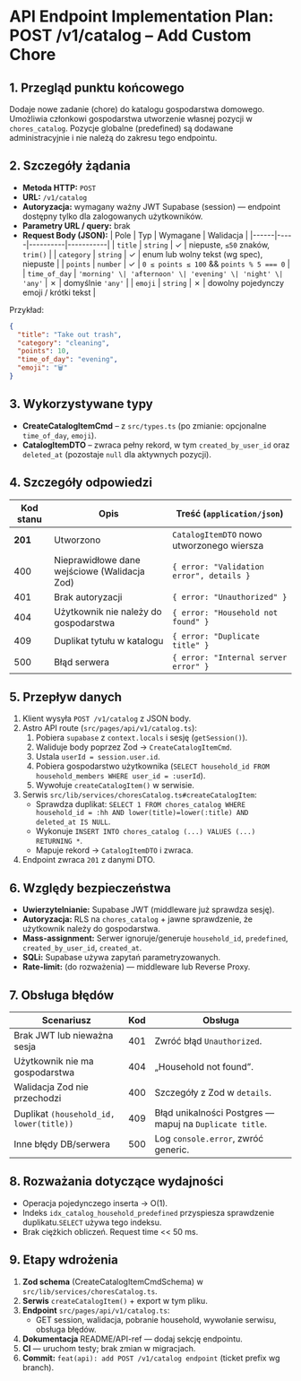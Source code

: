 # API Endpoint Implementation Plan: POST /v1/catalog – Add Custom Chore

## 1. Przegląd punktu końcowego
Dodaje nowe zadanie (chore) do katalogu gospodarstwa domowego. Umożliwia członkowi gospodarstwa utworzenie własnej pozycji w `chores_catalog`. Pozycje globalne (predefined) są dodawane administracyjnie i nie należą do zakresu tego endpointu.

## 2. Szczegóły żądania
- **Metoda HTTP:** `POST`
- **URL:** `/v1/catalog`
- **Autoryzacja:** wymagany ważny JWT Supabase (session) — endpoint dostępny tylko dla zalogowanych użytkowników.
- **Parametry URL / query:** brak
- **Request Body (JSON):**
  | Pole | Typ | Wymagane | Walidacja |
  |------|-----|----------|-----------|
  | `title` | `string` | ✓ | niepuste, `≤50` znaków, `trim()` |
  | `category` | `string` | ✓ | enum lub wolny tekst (wg spec), niepuste |
  | `points` | `number` | ✓ | `0 ≤ points ≤ 100` && `points % 5 === 0` |
  | `time_of_day` | `'morning' \| 'afternoon' \| 'evening' \| 'night' \| 'any'` | ✗ | domyślnie `'any'` |
  | `emoji` | `string` | ✗ | dowolny pojedynczy emoji / krótki tekst |

Przykład:
```json
{
  "title": "Take out trash",
  "category": "cleaning",
  "points": 10,
  "time_of_day": "evening",
  "emoji": "🗑️"
}
```

## 3. Wykorzystywane typy
- **CreateCatalogItemCmd** – z `src/types.ts` (po zmianie: opcjonalne `time_of_day`, `emoji`).
- **CatalogItemDTO** – zwraca pełny rekord, w tym `created_by_user_id` oraz `deleted_at` (pozostaje `null` dla aktywnych pozycji).

## 4. Szczegóły odpowiedzi
| Kod stanu | Opis | Treść (`application/json`) |
|-----------|------|---------------------------|
| **201** | Utworzono | `CatalogItemDTO` nowo utworzonego wiersza |
| 400 | Nieprawidłowe dane wejściowe (Walidacja Zod) | `{ error: "Validation error", details }` |
| 401 | Brak autoryzacji | `{ error: "Unauthorized" }` |
| 404 | Użytkownik nie należy do gospodarstwa | `{ error: "Household not found" }` |
| 409 | Duplikat tytułu w katalogu | `{ error: "Duplicate title" }` |
| 500 | Błąd serwera | `{ error: "Internal server error" }` |

## 5. Przepływ danych
1. Klient wysyła `POST /v1/catalog` z JSON body.
2. Astro API route (`src/pages/api/v1/catalog.ts`):
   1. Pobiera `supabase` z `context.locals` i sesję (`getSession()`).
   2. Waliduje body poprzez Zod -> `CreateCatalogItemCmd`.
   3. Ustala `userId = session.user.id`.
   4. Pobiera gospodarstwo użytkownika (`SELECT household_id FROM household_members WHERE user_id = :userId`).
   5. Wywołuje `createCatalogItem()` w serwisie.
3. Serwis `src/lib/services/choresCatalog.ts#createCatalogItem`:
   - Sprawdza duplikat: `SELECT 1 FROM chores_catalog WHERE household_id = :hh AND lower(title)=lower(:title) AND deleted_at IS NULL`.
   - Wykonuje `INSERT INTO chores_catalog (...) VALUES (...) RETURNING *`.
   - Mapuje rekord → `CatalogItemDTO` i zwraca.
4. Endpoint zwraca `201` z danymi DTO.

## 6. Względy bezpieczeństwa
- **Uwierzytelnianie:** Supabase JWT (middleware już sprawdza sesję).
- **Autoryzacja:** RLS na `chores_catalog` + jawne sprawdzenie, że użytkownik należy do gospodarstwa.
- **Mass-assignment:** Serwer ignoruje/generuje `household_id`, `predefined`, `created_by_user_id`, `created_at`.
- **SQLi:** Supabase używa zapytań parametryzowanych.
- **Rate-limit:** (do rozważenia) — middleware lub Reverse Proxy.

## 7. Obsługa błędów
| Scenariusz | Kod | Obsługa |
|------------|-----|---------|
| Brak JWT lub nieważna sesja | 401 | Zwróć błąd `Unauthorized`. |
| Użytkownik nie ma gospodarstwa | 404 | „Household not found”. |
| Walidacja Zod nie przechodzi | 400 | Szczegóły z Zod w `details`. |
| Duplikat `(household_id, lower(title))` | 409 | Błąd unikalności Postgres — mapuj na `Duplicate title`. |
| Inne błędy DB/serwera | 500 | Log `console.error`, zwróć generic. |

## 8. Rozważania dotyczące wydajności
- Operacja pojedynczego inserta → O(1).
- Indeks `idx_catalog_household_predefined` przyspiesza sprawdzenie duplikatu.`SELECT` używa tego indeksu.
- Brak ciężkich obliczeń. Request time << 50 ms.

## 9. Etapy wdrożenia
1. **Zod schema** (CreateCatalogItemCmdSchema) w `src/lib/services/choresCatalog.ts`.
2. **Serwis** `createCatalogItem()` + export w tym pliku.
3. **Endpoint** `src/pages/api/v1/catalog.ts`:
   - GET session, walidacja, pobranie household, wywołanie serwisu, obsługa błędów.
4. **Dokumentacja** README/API-ref — dodaj sekcję endpointu.
5. **CI** — uruchom testy; brak zmian w migracjach.
6. **Commit:** `feat(api): add POST /v1/catalog endpoint` (ticket prefix wg branch).
